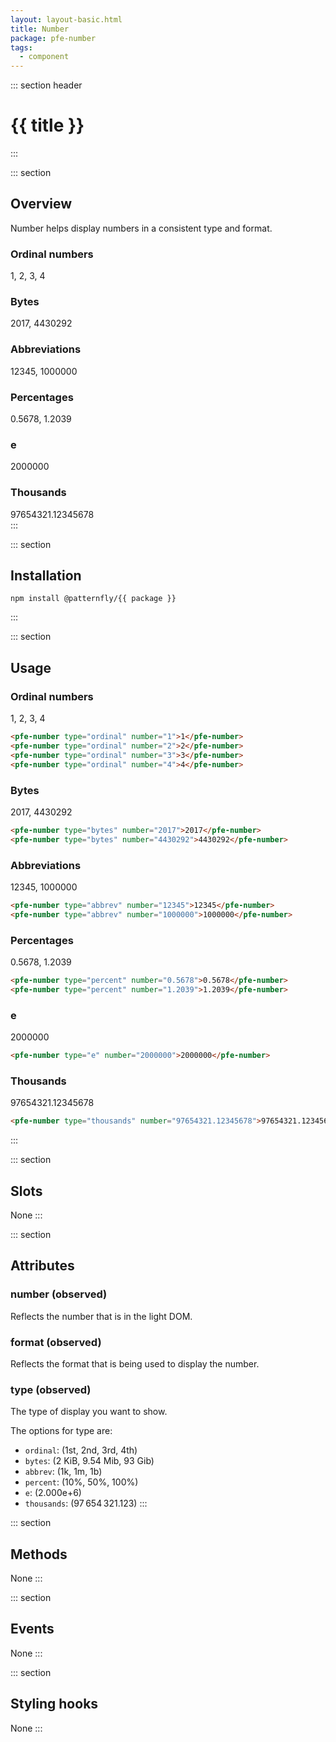 ```yaml
---
layout: layout-basic.html
title: Number
package: pfe-number
tags:
  - component
---
```

<script type="module" src="/node_modules/@patternfly/{{ package }}/dist/{{ package }}.min.js"></script>
<script type="module" src="/node_modules/@patternfly/pfe-card/dist/pfe-card.min.js"></script>

::: section header
# {{ title }}
:::

::: section
## Overview
Number helps display numbers in a consistent type and format.

<div class="pfe-l-grid pfe-m-gutters pfe-m-all-4-col">
  <pfe-card>
    <h3 slot="pfe-card--header">Ordinal numbers</h3>
    <pfe-number type="ordinal" number="1">1</pfe-number>,
    <pfe-number type="ordinal" number="2">2</pfe-number>,
    <pfe-number type="ordinal" number="3">3</pfe-number>,
    <pfe-number type="ordinal" number="4">4</pfe-number>
  </pfe-card>
  <pfe-card>
    <h3 slot="pfe-card--header">Bytes</h3>
    <pfe-number type="bytes" number="2017">2017</pfe-number>,
    <pfe-number type="bytes" number="4430292">4430292</pfe-number>
  </pfe-card>
  <pfe-card>
    <h3 slot="pfe-card--header">Abbreviations</h3>
    <pfe-number type="abbrev" number="12345">12345</pfe-number>,
    <pfe-number type="abbrev" number="1000000">1000000</pfe-number>
  </pfe-card>
  <pfe-card>
    <h3 slot="pfe-card--header">Percentages</h3>
    <pfe-number type="percent" number="0.5678">0.5678</pfe-number>,
    <pfe-number type="percent" number="1.2039">1.2039</pfe-number>
  </pfe-card>
  <pfe-card>
    <h3 slot="pfe-card--header">e</h3>
    <pfe-number type="e" number="2000000">2000000</pfe-number>
  </pfe-card>
  <pfe-card>
    <h3 slot="pfe-card--header">Thousands</h3>
    <pfe-number type="thousands" number="97654321.12345678">97654321.12345678</pfe-number>
  </pfe-card>
</div>
:::

::: section
## Installation

```shell
npm install @patternfly/{{ package }}
```
:::

::: section
## Usage

### Ordinal numbers
<pfe-number type="ordinal" number="1">1</pfe-number>,
<pfe-number type="ordinal" number="2">2</pfe-number>,
<pfe-number type="ordinal" number="3">3</pfe-number>,
<pfe-number type="ordinal" number="4">4</pfe-number>

```html
<pfe-number type="ordinal" number="1">1</pfe-number>
<pfe-number type="ordinal" number="2">2</pfe-number>
<pfe-number type="ordinal" number="3">3</pfe-number>
<pfe-number type="ordinal" number="4">4</pfe-number>
```

### Bytes
<pfe-number type="bytes" number="2017">2017</pfe-number>,
<pfe-number type="bytes" number="4430292">4430292</pfe-number>

```html
<pfe-number type="bytes" number="2017">2017</pfe-number>
<pfe-number type="bytes" number="4430292">4430292</pfe-number>
```

### Abbreviations
<pfe-number type="abbrev" number="12345">12345</pfe-number>,
<pfe-number type="abbrev" number="1000000">1000000</pfe-number>

```html
<pfe-number type="abbrev" number="12345">12345</pfe-number>
<pfe-number type="abbrev" number="1000000">1000000</pfe-number>
```

### Percentages
<pfe-number type="percent" number="0.5678">0.5678</pfe-number>,
<pfe-number type="percent" number="1.2039">1.2039</pfe-number>

```html
<pfe-number type="percent" number="0.5678">0.5678</pfe-number>
<pfe-number type="percent" number="1.2039">1.2039</pfe-number>
```

### e
<pfe-number type="e" number="2000000">2000000</pfe-number>

```html
<pfe-number type="e" number="2000000">2000000</pfe-number>
```

### Thousands
<pfe-number type="thousands" number="97654321.12345678">97654321.12345678</pfe-number>

```html
<pfe-number type="thousands" number="97654321.12345678">97654321.12345678</pfe-number>
```
:::

::: section
## Slots
None
:::

::: section
## Attributes
### number (observed)

Reflects the number that is in the light DOM.

### format (observed)

Reflects the format that is being used to display the number.

### type (observed)

The type of display you want to show.

The options for type are:
- `ordinal`: (1st, 2nd, 3rd, 4th)
- `bytes`: (2 KiB, 9.54 Mib, 93 Gib)
- `abbrev`: (1k, 1m, 1b)
- `percent`: (10%, 50%, 100%)
- `e`: (2.000e+6)
- `thousands`: (97 654 321.123)
:::

::: section
## Methods
None
:::

::: section
## Events
None
:::

::: section
## Styling hooks
None
:::